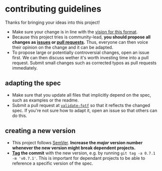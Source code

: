 # contributing guidelines

Thanks for bringing your ideas into this project!

- Make sure your change is in line with the [vision for this format](readme.md).
- Because this project tries is community-lead, **you should propose all changes as [issues](https://help.github.com/articles/about-issues/) or [pull requests](https://help.github.com/articles/about-pull-requests/).** Thus, everyone can then voice their opinion on the change and it can be adapted.
- To propose large or potentially controversial changes, open an issue first. We can then discuss wether it's worth investing time into a pull request. Submit small changes such as corrected typos as pull requests immediately.

## adapting the spec

- Make sure that you update all files that implicitly depend on the spec, such as examples or the readme.
- Submit a pull request at [`validate-fptf`](https://github.com/public-transport/validate-fptf) so that it reflects the changed spec. If you're not sure how to adapt it, open an issue so that others can do this.

## creating a new version

- This project follows [SemVer](http://semver.org). **Increase the *major* version number whenever the new version might break dependent projects.**
- **[Tag](https://git-scm.com/book/en/v2/Git-Basics-Tagging) the commit** with the new version, e.g. by running `git tag -a 0.7.1 -m 'v0.7.1'`. This is important for dependant projects to be able to reference a specific version of the spec.
